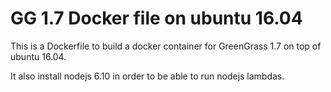 # GG 1.7 Docker file on ubuntu 16.04

This is a Dockerfile to build a docker container for GreenGrass 1.7 on top of ubuntu 16.04.

It also install nodejs 6.10 in order to be able to run nodejs lambdas.

